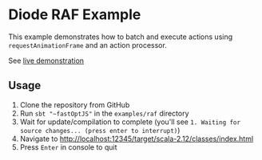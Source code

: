 # Diode RAF Example

This example demonstrates how to batch and execute actions using `requestAnimationFrame` and an action processor. 

See [live demonstration](http://ochrons.github.io/diode/examples/raf/)

## Usage

1. Clone the repository from GitHub
1. Run `sbt "~fastOptJS"` in the `examples/raf` directory
1. Wait for update/compilation to complete (you'll see `1. Waiting for source changes... (press enter to interrupt)`)
1. Navigate to [http://localhost:12345/target/scala-2.12/classes/index.html](http://localhost:12345/target/scala-2.12/classes/index.html)
1. Press `Enter` in console to quit
